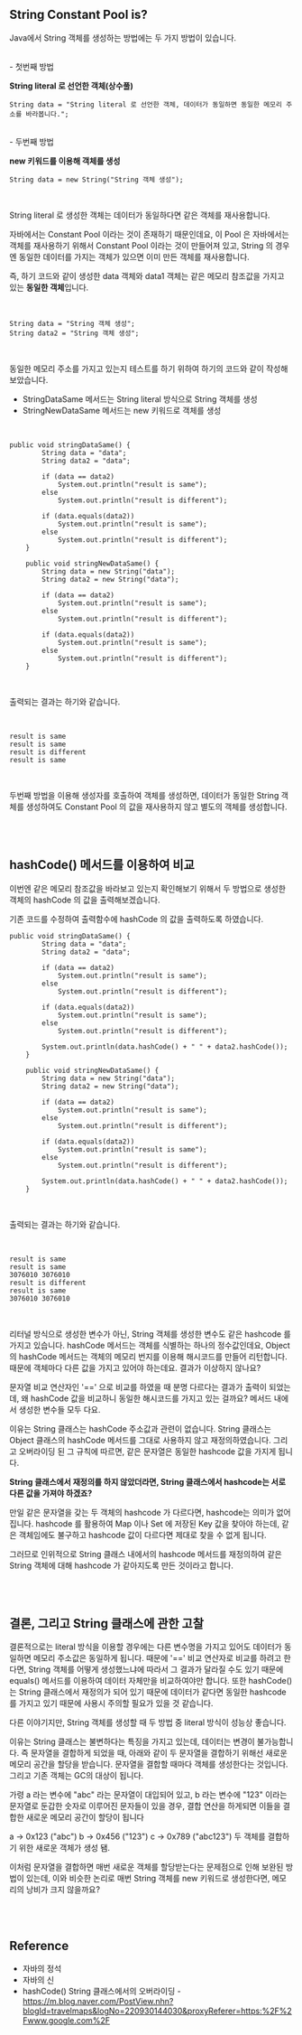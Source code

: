 ## String Constant Pool is?
Java에서 String 객체를 생성하는 방법에는 두 가지 방법이 있습니다.

<br>
- 첫번째 방법

**String literal 로 선언한 객체(상수풀)**
```
String data = "String literal 로 선언한 객체, 데이터가 동일하면 동일한 메모리 주소를 바라봅니다.";
```

<br>
- 두번째 방법

**new 키워드를 이용해 객체를 생성**
```
String data = new String("String 객체 생성");
```

<br>

String literal 로 생성한 객체는 데이터가 동일하다면 같은 객체를 재사용합니다.


자바에서는 Constant Pool 이라는 것이 존재하기 때문인데요, 이 Pool 은 자바에서는 객체를 재사용하기 위해서 Constant Pool 이라는 것이 만들어져 있고, String 의 경우엔 동일한 데이터를 가지는 객체가 있으면 이미 만든 객체를 재사용합니다.

즉, 하기 코드와 같이 생성한 data 객체와 data1 객체는 같은 메모리 참조값을 가지고 있는 **동일한 객체**입니다.

<br>

```
String data = "String 객체 생성";
String data2 = "String 객체 생성";
```

<br>

동일한 메모리 주소를 가지고 있는지 테스트를 하기 위하여 하기의 코드와 같이 작성해보았습니다.

- StringDataSame 메서드는 String literal 방식으로 String 객체를 생성
- StringNewDataSame 메서드는 new 키워드로 객체를 생성

<br>

```
public void stringDataSame() {
        String data = "data";
        String data2 = "data";

        if (data == data2)
            System.out.println("result is same");
        else
            System.out.println("result is different");

        if (data.equals(data2))
            System.out.println("result is same");
        else
            System.out.println("result is different");
    }

    public void stringNewDataSame() {
        String data = new String("data");
        String data2 = new String("data");

        if (data == data2)
            System.out.println("result is same");
        else
            System.out.println("result is different");

        if (data.equals(data2))
            System.out.println("result is same");
        else
            System.out.println("result is different");
    }

```

<br>

출력되는 결과는 하기와 같습니다.

<br>


```
result is same
result is same
result is different
result is same
```

<br>

두번째 방법을 이용해 생성자를 호출하여 객체를 생성하면, 데이터가 동일한 String 객체를 생성하여도 Constant Pool 의 값을 재사용하지 않고 별도의 객체를 생성합니다.

<br>
<br>

## hashCode() 메서드를 이용하여 비교


이번엔 같은 메모리 참조값을 바라보고 있는지 확인해보기 위해서 두 방법으로 생성한 객체의 hashCode 의 값을 출력해보겠습니다.

기존 코드를 수정하여 출력함수에 hashCode 의 값을 출력하도록 하였습니다.


```
public void stringDataSame() {
        String data = "data";
        String data2 = "data";

        if (data == data2)
            System.out.println("result is same");
        else
            System.out.println("result is different");

        if (data.equals(data2))
            System.out.println("result is same");
        else
            System.out.println("result is different");

        System.out.println(data.hashCode() + " " + data2.hashCode());
    }

    public void stringNewDataSame() {
        String data = new String("data");
        String data2 = new String("data");

        if (data == data2)
            System.out.println("result is same");
        else
            System.out.println("result is different");

        if (data.equals(data2))
            System.out.println("result is same");
        else
            System.out.println("result is different");

        System.out.println(data.hashCode() + " " + data2.hashCode());
    }
```

<br>


출력되는 결과는 하기와 같습니다.

<br>

```
result is same
result is same
3076010 3076010
result is different
result is same
3076010 3076010
```


<br>

리터널 방식으로 생성한 변수가 아닌, String 객체를 생성한 변수도 같은 hashcode 를 가지고 있습니다. hashCode 메서드는 객체를 식별하는 하나의 정수값인데요, Object 의 hashCode 메서드는 객체의 메모리 번지를 이용해 해시코드를 만들어 리턴합니다. 때문에 객체마다 다른 값을 가지고 있어야 하는데요. 결과가 이상하지 않나요?

문자열 비교 연산자인 '==' 으로 비교를 하였을 때 분명 다르다는 결과가 출력이 되었는데, 왜 hashCode 값을 비교하니 동일한 해시코드를 가지고 있는 걸까요? 메서드 내에서 생성한 변수들 모두 다요.

이유는 String 클래스는 hashCode 주소값과 관련이 없습니다.
String 클래스는 Object 클래스의 hashCode 메서드를 그대로 사용하지 않고 재정의하였습니다. 그리고 오버라이딩 된 그 규칙에 따르면, 같은 문자열은 동일한 hashcode 값을 가지게 됩니다.

**String 클래스에서 재정의를 하지 않았더라면, String 클래스에서 hashcode는 서로 다른 값을 가져야 하겠죠?**

만일 같은 문자열을 갖는 두 객체의 hashcode 가 다르다면, hashcode는 의미가 없어집니다. hashcode 를 활용하여 Map 이나 Set 에 저장된 Key 값을 찾아야 하는데, 같은 객체임에도 불구하고 hashcode 값이 다르다면 제대로 찾을 수 없게 됩니다.

그러므로 인위적으로 String 클래스 내에서의 hashcode 메서드를 재정의하여 같은 String 객체에 대해 hashcode 가 같아지도록 만든 것이라고 합니다.


<br>
<br>

## 결론, 그리고 String 클래스에 관한 고찰
결론적으로는 literal 방식을 이용할 경우에는 다른 변수명을 가지고 있어도 데이터가 동일하면 메모리 주소값은 동일하게 됩니다. 때문에 '==' 비교 연산자로 비교를 하려고 한다면, String 객체를 어떻게 생성했느냐에 따라서 그 결과가 달라질 수도 있기 때문에 equals() 메서드를 이용하여 데이터 자체만을 비교하여야만 합니다. 또한 hashCode() 는 String 클래스에서 재정의가 되어 있기 때문에 데이터가 같다면 동일한 hashcode 를 가지고 있기 때문에 사용시 주의할 필요가 있을 것 같습니다.

다른 이야기지만, String 객체를 생성할 때 두 방법 중 literal 방식이 성능상 좋습니다.

이유는 String 클래스는 불변하다는 특징을 가지고 있는데, 데이터는 변경이 불가능합니다. 즉 문자열을 결합하게 되었을 때, 아래와 같이 두 문자열을 결합하기 위해선 새로운 메모리 공간을 할당을 받습니다. 문자열을 결합할 때마다 객체를 생성한다는 것입니다. 그리고 기존 객체는 GC의 대상이 됩니다.

가령 a 라는 변수에 "abc" 라는 문자열이 대입되어 있고, b 라는 변수에 "123" 이라는 문자열로 둔갑한 숫자로 이루어진 문자들이 있을 경우, 결합 연산을 하게되면 이들을 결합한 새로운 메모리 공간이 할당이 됩니다

a -> 0x123 ("abc")
b -> 0x456 ("123")
c -> 0x789 ("abc123") 두 객체를 결합하기 위한 새로운 객체가 생성 됌.

이처럼 문자열을 결합하면 매번 새로운 객체를 할당받는다는 문제점으로 인해 보완된 방법이 있는데, 이와 비슷한 논리로 매번 String 객체를 new 키워드로 생성한다면, 메모리의 낭비가 크지 않을까요?


<br>
<br>

## Reference
- 자바의 정석
- 자바의 신
- hashCode() String 클래스에서의 오버라이딩 - https://m.blog.naver.com/PostView.nhn?blogId=travelmaps&logNo=220930144030&proxyReferer=https:%2F%2Fwww.google.com%2F


